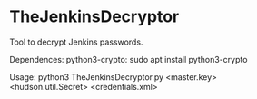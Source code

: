 # TheJenkinsDecryptor
Tool to decrypt Jenkins passwords.

Dependences:
python3-crypto: sudo apt install python3-crypto

Usage: python3 TheJenkinsDecryptor.py <master.key> <hudson.util.Secret> <credentials.xml>
